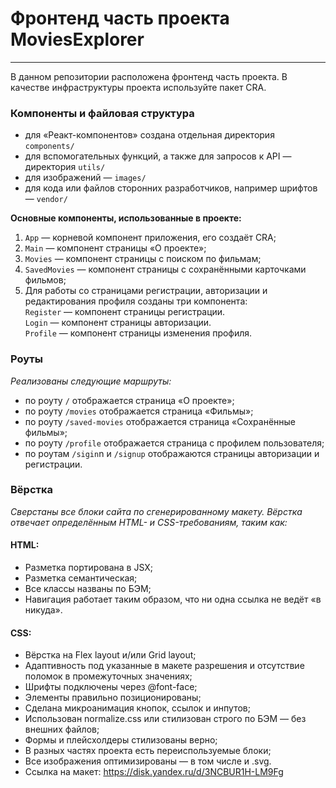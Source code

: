 # Фронтенд часть проекта MoviesExplorer

--- 

В данном репозитории расположена фронтенд часть проекта. В качестве инфраструктуры проекта используйте пакет CRA.

### Компоненты и файловая структура

- для «Реакт-компонентов» создана отдельная директория `components/`
- для вспомогательных функций, а также для запросов к API — директория `utils/`
- для изображений — `images/`
- для кода или файлов сторонних разработчиков, например шрифтов — `vendor/`

**Основные компоненты, использованные в проекте:**
1. `App` — корневой компонент приложения, его создаёт CRA;
2. `Main` — компонент страницы «О проекте»;
3. `Movies` — компонент страницы с поиском по фильмам;
4. `SavedMovies` — компонент страницы с сохранёнными карточками фильмов;
5. Для работы со страницами регистрации, авторизации и редактирования профиля созданы три компонента: <br/>
   `Register` — компонент страницы регистрации. <br/>
   `Login` — компонент страницы авторизации. <br/>
   `Profile` — компонент страницы изменения профиля. <br/>

### Роуты

*Реализованы следующие маршруты:*
- по роуту `/` отображается страница «О проекте»;
- по роуту `/movies` отображается страница «Фильмы»;
- по роуту `/saved-movies` отображается страница «Сохранённые фильмы»;
- по роуту `/profile` отображается страница с профилем пользователя;
- по роутам `/sigin`n и `/signup` отображаются страницы авторизации и регистрации.

### Вёрстка

*Сверстаны все блоки сайта по сгенерированному макету. Вёрстка отвечает определённым HTML- и CSS-требованиям, таким как:*

#### HTML:
- Разметка портирована в JSX;
- Разметка семантическая;
- Все классы названы по БЭМ;
- Навигация работает таким образом, что ни одна ссылка не ведёт «в никуда».

#### CSS:
- Вёрстка на Flex layout и/или Grid layout;
- Адаптивность под указанные в макете разрешения и отсутствие поломок в промежуточных значениях;
- Шрифты подключены через @font-face;
- Элементы правильно позиционированы;
- Сделана микроанимация кнопок, ссылок и инпутов;
- Использован normalize.сss или стилизован строго по БЭМ — без внешних файлов;
- Формы и плейсхолдеры стилизованы верно;
- В разных частях проекта есть переиспользуемые блоки;
- Все изображения оптимизированы — в том числе и .svg.
- Ссылка на макет: https://disk.yandex.ru/d/3NCBUR1H-LM9Fg